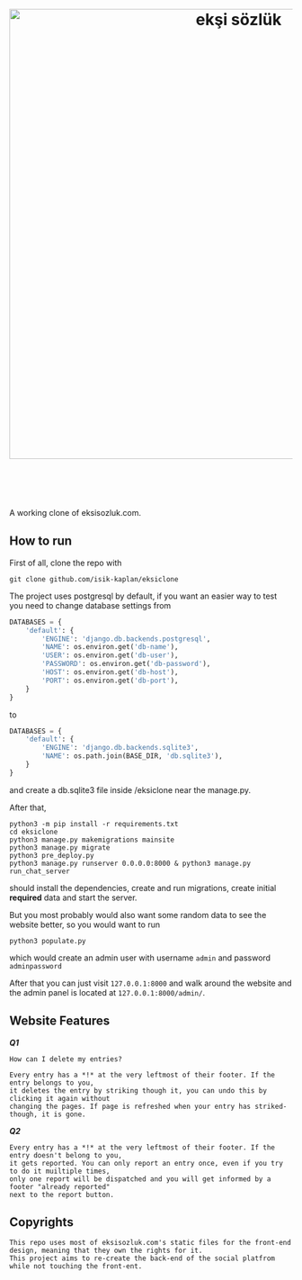 <h1 align="center">
	<br>
	<img width="800" src="https://eksisozluk.com/content/img/new-design/eksisozluk_logo.svg" alt="ekşi sözlük">
	<br>
  <br>
  <br>
</h1>

A working clone of eksisozluk.com.

## How to run

First of all, clone the repo with 
````
git clone github.com/isik-kaplan/eksiclone
````

The project uses postgresql by default, if you want an easier way to test you need to change database settings from

````python
DATABASES = {
    'default': {
        'ENGINE': 'django.db.backends.postgresql',
        'NAME': os.environ.get('db-name'),
        'USER': os.environ.get('db-user'),
        'PASSWORD': os.environ.get('db-password'),
        'HOST': os.environ.get('db-host'),
        'PORT': os.environ.get('db-port'),
    }
}
````
to
```python
DATABASES = {
    'default': {
        'ENGINE': 'django.db.backends.sqlite3',
        'NAME': os.path.join(BASE_DIR, 'db.sqlite3'),
    }
}
```
and create a db.sqlite3 file inside /eksiclone near the manage.py.

After that,

````
python3 -m pip install -r requirements.txt
cd eksiclone
python3 manage.py makemigrations mainsite
python3 manage.py migrate
python3 pre_deploy.py
python3 manage.py runserver 0.0.0.0:8000 & python3 manage.py run_chat_server
````

should install the dependencies, create and run migrations, create initial **required** data and start the server.

But you most probably would also want some random data to see the website better, so you would want to run 

````
python3 populate.py 
````

which would create an admin user with username `admin` and password `adminpassword`

After that you can just visit `127.0.0.1:8000` and walk around the website and the admin panel is located at `127.0.0.1:8000/admin/`.

## Website Features

***Q1***
````
How can I delete my entries?

Every entry has a *!* at the very leftmost of their footer. If the entry belongs to you,
it deletes the entry by striking though it, you can undo this by clicking it again without
changing the pages. If page is refreshed when your entry has striked-though, it is gone.
````
***Q2***
````
Every entry has a *!* at the very leftmost of their footer. If the entry doesn't belong to you,
it gets reported. You can only report an entry once, even if you try to do it muiltiple times,
only one report will be dispatched and you will get informed by a footer "already reported" 
next to the report button.
````

## Copyrights
````
This repo uses most of eksisozluk.com's static files for the front-end design, meaning that they own the rights for it. 
This project aims to re-create the back-end of the social platfrom while not touching the front-ent.  
````
